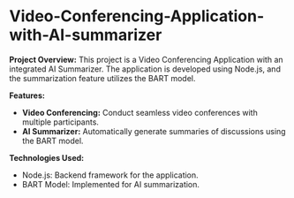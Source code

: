 # Video-Conferencing-Application-with-AI-summarizer

**Project Overview:**
This project is a Video Conferencing Application with an integrated AI Summarizer. The application is developed using Node.js, and the summarization feature utilizes the BART model.

**Features:**
- **Video Conferencing:** Conduct seamless video conferences with multiple participants.
- **AI Summarizer:** Automatically generate summaries of discussions using the BART model.
  
**Technologies Used:**
- Node.js: Backend framework for the application.
- BART Model: Implemented for AI summarization.


